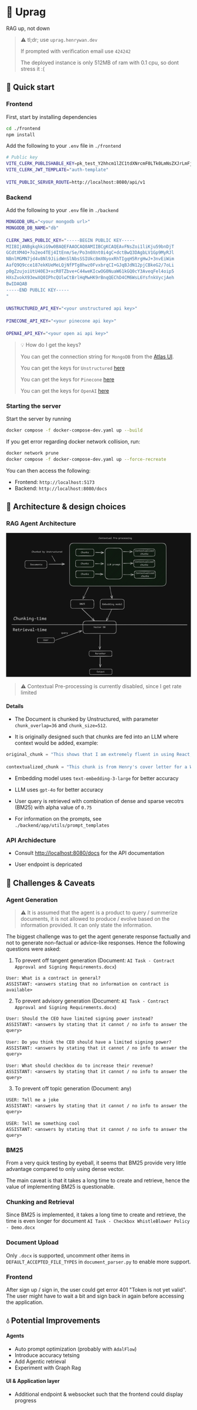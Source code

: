 # :robot: Uprag
RAG up, not down

> :warning: tl;dr; use `uprag.henrywan.dev`
>
> If prompted with verification email use `424242`
>
> The deployed instance is only 512MB of ram with 0.1 cpu, so dont stress it :(

## :rocket: Quick start

### Frontend

First, start by installing dependencies
```bash
cd ./frontend
npm install
```

Add the following to your `.env` file in `./frontend`
```bash
# Public key
VITE_CLERK_PUBLISHABLE_KEY=pk_test_Y2hhcm1lZC1tdXNrcmF0LTk0LmNsZXJrLmFjY291bnRzLmRldiQ
VITE_CLERK_JWT_TEMPLATE="auth-template"

VITE_PUBLIC_SERVER_ROUTE=http://localhost:8080/api/v1
```

### Backend

Add the following to your `.env` file in `./backend`
```bash
MONGODB_URL="<your mongodb url>"
MONGODB_DB_NAME="db"

CLERK_JWKS_PUBLIC_KEY="-----BEGIN PUBLIC KEY-----
MIIBIjANBgkqhkiG9w0BAQEFAAOCAQ8AMIIBCgKCAQEAvFNsZoi1liKju59bnDjT
GCdtXM4O+7o2eo4TEj4ItEnm/Se/Po3n0Xnt0i4gC+dctBwQ3DAgbLV1Gp9MyRJl
NBnlMGMN7jd4v8Nl9JiidWnSlNbsSSIUkc8mXNyoxRhTIgqH5RrgHwJ+3nvEiWim
AafQ9Q9cce187ekKUeMeLQjNfPTg8hwz0FvxbrqCI+GJqBJdN12pjCBkeG2/7oLi
p0gZzujoiUtU40E3+xcR0TZbve+C44weKIcwOG0NuaW61kGQ0cY3AveqFel4oip5
HXsZvokX93ewXQ0IPhcQUlwCtBrlHqMwHK9rBnqQEChD4CM6WsL6YsfnkVycjAeh
BwIDAQAB
-----END PUBLIC KEY-----
"

UNSTRUCTURED_API_KEY="<your unstructured api key>"

PINECONE_API_KEY="<your pinecone api key>"

OPENAI_API_KEY="<your open ai api key>"
```

> :bulb: How do I get the keys?
>
> You can get the connection string for `MongoDB` from the [Atlas UI](https://cloud.mongodb.com/).
>
> You can get the keys for `Unstructured` [here](https://unstructured.io/api-key-free)
>
> You can get the keys for `Pinecone` [here](https://www.pinecone.io/start)
>
> You can get the keys for `OpenAI` [here](https://platform.openai.com/account/api-keys)


### Starting the server

Start the server by running
```bash
docker compose -f docker-compose-dev.yaml up --build
```

If you get error regarding docker network collision, run:
```bash
docker network prune
docker compose -f docker-compose-dev.yaml up --force-recreate
```

You can then access the following:
* Frontend: `http://localhost:5173`
* Backend: `http://localhost:8080/docs`

## :seedling: Architecture & design choices

### RAG Agent Architecture
![RAG Agent Architecture](./asset/RAGitecture.png)

> :warning: Contextual Pre-processing is currently disabled, since I get rate limited

#### Details
* The Document is chunked by Unstructured, with parameter `chunk_overlap=36` and `chunk_size=512`.

* It is originally designed such that chunks are fed into an LLM where context would be added, example:
```python
original_chunk = "This shows that I am extremely fluent in using React, CSS and TypeScript for frontend development."

contextualized_chunk = "This chunk is from Henry's cover letter for a Web Developer Intern role, highlighting his successful completion of a team-based capstone project, for which he was solely responsible for the frontend development.as able to finish all developmental tasks within 10 weeks. This shows that I am extremely fluent in using React, CSS and TypeScript for frontend development."
```

* Embedding model uses `text-embedding-3-large` for better accuracy

* LLM uses `gpt-4o` for better accuracy

* User query is retrieved with combination of dense and sparse vecotrs (BM25) with alpha value of `0.75`

* For information on the prompts, see `./backend/app/utils/prompt_templates`

### API Archidecture

* Consult [http://localhost:8080/docs](http://localhost:8080/docs) for the API documentation

* User endpoint is depricated

## :grimacing: Challenges & Caveats

### Agent Generation
> :warning: It is assumed that the agent is a product to query / summerize documents, it is not allowed to produce / evolve based on the information provided. It can only state the information.

The biggest challenge was to get the agent generate response factually and not to generate non-factual or advice-like responses. Hence the following questions were asked:

1. To prevent off tangent generation (Document: `AI Task - Contract Approval and Signing Requirements.docx`)
```
User: What is a contract in general?
ASSISTANT: <answers stating that no information on contract is available>
```

2. To prevent advisory generation (Document: `AI Task - Contract Approval and Signing Requirements.docx`)
```
User: Should the CEO have limited signing power instead?
ASSISTANT: <answers by stating that it cannot / no info to answer the query>

User: Do you think the CEO should have a limited signing power?
ASSISTANT: <answers by stating that it cannot / no info to answer the query>

User: What should checkbox do to increase their revenue?
ASSISTANT: <answers by stating that it cannot / no info to answer the query>
```

3. To prevent off topic generation (Document: any)
```
USER: Tell me a joke
ASSISTANT: <answers by stating that it cannot / no info to answer the query>

USER: Tell me something cool
ASSISTANT: <answers by stating that it cannot / no info to answer the query>
```

### BM25
From a very quick testing by eyeball, it seems that BM25 provide very little advantage compared to only using dense vector.

The main caveat is that it takes a long time to create and retrieve, hence the value of implementing BM25 is questionable.

### Chunking and Retrieval
Since BM25 is implemented, it takes a long time to create and retrieve, the time is even longer for document `AI Task - Checkbox WhistleBlower Policy - Demo.docx`

### Document Upload
Only `.docx` is supported, uncomment other items in `DEFAULT_ACCEPTED_FILE_TYPES` in `document_parser.py` to enable more support.

### Frontend
After sign up / sign in, the user could get error 401 "Token is not yet valid". The user might have to wait a bit and sign back in again before accessing the application.

## :droplet: Potential Improvements

#### Agents
* Auto prompt optimization (probably with `AdalFlow`)
* Introduce accuracy tetsing
* Add Agentic retrieval
* Experiment with Graph Rag

#### UI & Application layer
* Additional endpoint & websocket such that the frontend could display progress
